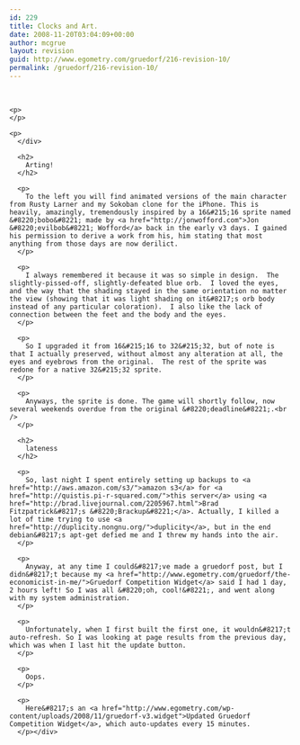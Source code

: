 ```yaml
---
id: 229
title: Clocks and Art.
date: 2008-11-20T03:04:09+00:00
author: mcgrue
layout: revision
guid: http://www.egometry.com/gruedorf/216-revision-10/
permalink: /gruedorf/216-revision-10/
---
```

<div style="float: left;">
  <div style="float: right;">
     </p> 
    
    <p>
    </p>
    
    <p>
      </div> 
      
      <h2>
        Arting!
      </h2>
      
      <p>
        To the left you will find animated versions of the main character from Rusty Larner and my Sokoban clone for the iPhone. This is heavily, amazingly, tremendously inspired by a 16&#215;16 sprite named &#8220;bobo&#8221; made by <a href="http://jonwofford.com">Jon &#8220;evilbob&#8221; Wofford</a> back in the early v3 days. I gained his permission to derive a work from his, him stating that most anything from those days are now derilict.  
      </p>
      
      <p>
        I always remembered it because it was so simple in design.  The slightly-pissed-off, slightly-defeated blue orb.  I loved the eyes, and the way that the shading stayed in the same orientation no matter the view (showing that it was light shading on it&#8217;s orb body instead of any particular coloration).  I also like the lack of connection between the feet and the body and the eyes.
      </p>
      
      <p>
        So I upgraded it from 16&#215;16 to 32&#215;32, but of note is that I actually preserved, without almost any alteration at all, the eyes and eyebrows from the original.  The rest of the sprite was redone for a native 32&#215;32 sprite.
      </p>
      
      <p>
        Anyways, the sprite is done. The game will shortly follow, now several weekends overdue from the original &#8220;deadline&#8221;.<br />  
      </p>
      
      <h2>
        lateness
      </h2>
      
      <p>
        So, last night I spent entirely setting up backups to <a href="http://aws.amazon.com/s3/">amazon s3</a> for <a href="http://quistis.pi-r-squared.com/">this server</a> using <a href="http://brad.livejournal.com/2205967.html">Brad Fitzpatrick&#8217;s &#8220;Brackup&#8221;</a>. Actually, I killed a lot of time trying to use <a href="http://duplicity.nongnu.org/">duplicity</a>, but in the end debian&#8217;s apt-get defied me and I threw my hands into the air.
      </p>
      
      <p>
        Anyway, at any time I could&#8217;ve made a gruedorf post, but I didn&#8217;t because my <a href="http://www.egometry.com/gruedorf/the-economicist-in-me/">Gruedorf Competition Widget</a> said I had 1 day, 2 hours left! So I was all &#8220;oh, cool!&#8221;, and went along with my system administration.
      </p>
      
      <p>
        Unfortunately, when I first built the first one, it wouldn&#8217;t auto-refresh. So I was looking at page results from the previous day, which was when I last hit the update button.
      </p>
      
      <p>
        Oops.
      </p>
      
      <p>
        Here&#8217;s an <a href="http://www.egometry.com/wp-content/uploads/2008/11/gruedorf-v3.widget">Updated Gruedorf Competition Widget</a>, which auto-updates every 15 minutes.
      </p></div>